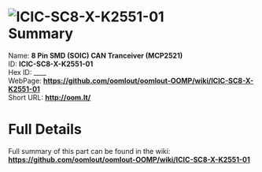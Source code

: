 
![ICIC-SC8-X-K2551-01](https://github.com/oomlout/oomlout-OOMP/blob/master/parts/ICIC-SC8-X-K2551-01/ICIC-SC8-X-K2551-01_420.jpg)   
Summary
=================
  
Name: __8 Pin SMD (SOIC) CAN Tranceiver (MCP2521)__    
ID: __ICIC-SC8-X-K2551-01__   
Hex ID: ____   
WebPage: __https://github.com/oomlout/oomlout-OOMP/wiki/ICIC-SC8-X-K2551-01__   
Short URL: __http://oom.lt/__   

Full Details
==========================
Full summary of this part can be found in the wiki:   
__https://github.com/oomlout/oomlout-OOMP/wiki/ICIC-SC8-X-K2551-01__    


